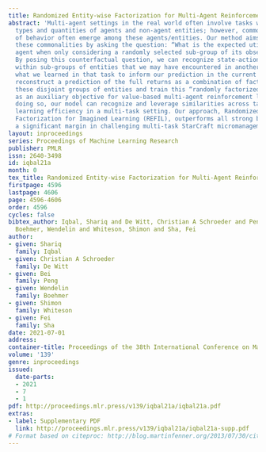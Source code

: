 ```yaml
---
title: Randomized Entity-wise Factorization for Multi-Agent Reinforcement Learning
abstract: 'Multi-agent settings in the real world often involve tasks with varying
  types and quantities of agents and non-agent entities; however, common patterns
  of behavior often emerge among these agents/entities. Our method aims to leverage
  these commonalities by asking the question: “What is the expected utility of each
  agent when only considering a randomly selected sub-group of its observed entities?”
  By posing this counterfactual question, we can recognize state-action trajectories
  within sub-groups of entities that we may have encountered in another task and use
  what we learned in that task to inform our prediction in the current one. We then
  reconstruct a prediction of the full returns as a combination of factors considering
  these disjoint groups of entities and train this “randomly factorized" value function
  as an auxiliary objective for value-based multi-agent reinforcement learning. By
  doing so, our model can recognize and leverage similarities across tasks to improve
  learning efficiency in a multi-task setting. Our approach, Randomized Entity-wise
  Factorization for Imagined Learning (REFIL), outperforms all strong baselines by
  a significant margin in challenging multi-task StarCraft micromanagement settings.'
layout: inproceedings
series: Proceedings of Machine Learning Research
publisher: PMLR
issn: 2640-3498
id: iqbal21a
month: 0
tex_title: Randomized Entity-wise Factorization for Multi-Agent Reinforcement Learning
firstpage: 4596
lastpage: 4606
page: 4596-4606
order: 4596
cycles: false
bibtex_author: Iqbal, Shariq and De Witt, Christian A Schroeder and Peng, Bei and
  Boehmer, Wendelin and Whiteson, Shimon and Sha, Fei
author:
- given: Shariq
  family: Iqbal
- given: Christian A Schroeder
  family: De Witt
- given: Bei
  family: Peng
- given: Wendelin
  family: Boehmer
- given: Shimon
  family: Whiteson
- given: Fei
  family: Sha
date: 2021-07-01
address:
container-title: Proceedings of the 38th International Conference on Machine Learning
volume: '139'
genre: inproceedings
issued:
  date-parts:
  - 2021
  - 7
  - 1
pdf: http://proceedings.mlr.press/v139/iqbal21a/iqbal21a.pdf
extras:
- label: Supplementary PDF
  link: http://proceedings.mlr.press/v139/iqbal21a/iqbal21a-supp.pdf
# Format based on citeproc: http://blog.martinfenner.org/2013/07/30/citeproc-yaml-for-bibliographies/
---
```

